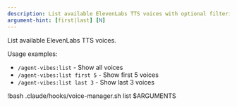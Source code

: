 ```yaml
---
description: List available ElevenLabs TTS voices with optional filtering
argument-hint: [first|last] [N]
---
```


List available ElevenLabs TTS voices.

Usage examples:

- `/agent-vibes:list` - Show all voices
- `/agent-vibes:list first 5` - Show first 5 voices
- `/agent-vibes:list last 3` - Show last 3 voices

!bash .claude/hooks/voice-manager.sh list $ARGUMENTS
